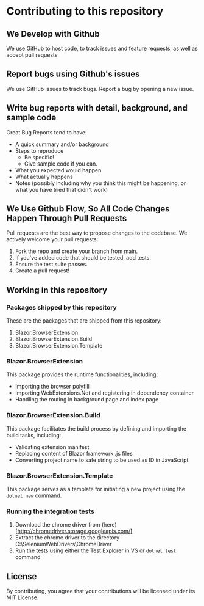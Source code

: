 # Contributing to this repository

## We Develop with Github
We use GitHub to host code, to track issues and feature requests, as well as accept pull requests.

## Report bugs using Github's issues
We use GitHub issues to track bugs. Report a bug by opening a new issue.

## Write bug reports with detail, background, and sample code
Great Bug Reports tend to have:

- A quick summary and/or background
- Steps to reproduce
  - Be specific!
  - Give sample code if you can.
- What you expected would happen
- What actually happens
- Notes (possibly including why you think this might be happening, or what you have tried that didn't work)

## We Use Github Flow, So All Code Changes Happen Through Pull Requests
Pull requests are the best way to propose changes to the codebase. We actively welcome your pull requests:

1. Fork the repo and create your branch from main.
0. If you've added code that should be tested, add tests.
0. Ensure the test suite passes.
0. Create a pull request!

## Working in this repository
### Packages shipped by this repository
These are the packages that are shipped from this repository:
1. Blazor.BrowserExtension
0. Blazor.BrowserExtension.Build
0. Blazor.BrowserExtension.Template

### Blazor.BrowserExtension
This package provides the runtime functionalities, including:
- Importing the browser polyfill
- Importing WebExtensions.Net and registering in dependency container
- Handling the routing in background page and index page

### Blazor.BrowserExtension.Build
This package facilitates the build process by defining and importing the build tasks, including:
- Validating extension manifest
- Replacing content of Blazor framework .js files
- Converting project name to safe string to be used as ID in JavaScript

### Blazor.BrowserExtension.Template
This package serves as a template for initiating a new project using the `dotnet new` command.

### Running the integration tests
1. Download the chrome driver from (here)[http://chromedriver.storage.googleapis.com/]
0. Extract the chrome driver to the directory C:\SeleniumWebDrivers\ChromeDriver
0. Run the tests using either the Test Explorer in VS or `dotnet test` command

## License
By contributing, you agree that your contributions will be licensed under its MIT License.